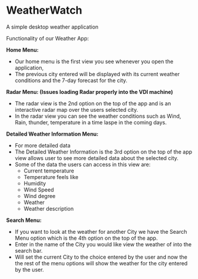 # WeatherWatch
A simple desktop weather application

Functionality of our Weather App: 

__Home Menu:__

* Our home menu is the first view you see whenever you open the application,
* The previous city entered will be displayed with its current weather conditions and the 7-day forecast for the city.


__Radar Menu: (Issues loading Radar properly into the VDI machine)__

* The radar view is the 2nd option on the top of the app and is an interactive radar map over the users selected city.
* In the radar view you can see the weather conditions such as Wind, Rain, thunder, temperature in a time laspe in the coming days.


__Detailed Weather Information Menu:__

* For more detailed data
* The Detailed Weather Information is the 3rd option on the top of the app view allows user to see more detailed data about the selected city.
* Some of the data the users can access in this view are: 
   * Current temperature
   * Temperature feels like
   * Humidity
   * Wind Speed
   * Wind degree
   * Weather
   * Weather description

__Search Menu:__

* If you want to look at the weather for another City we have the Search Menu option which is the 4th option on the top of the app.
* Enter in the name of the City you would like view the weather of into the search bar.
* Will set the current City to the choice entered by the user 
 and now the the rest of the menu options will show the weather for the city entered by the user.

